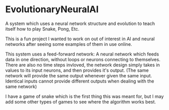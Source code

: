 # EvolutionaryNeuralAI
A system which uses a neural network structure and evolution to teach itself how to play Snake, Pong, Etc.

This is a fun project I wanted to work on out of interest in AI and neural networks after seeing some examples of them in use online.

This system uses a feed-forward network: A neural network which feeds data in one direction, without loops or neurons connecting to themselves.
There are also no time steps invloved, the network design simply takes in values to its input neurons, and then provides it's output.
(The same network will provide the same output whenever given the same input. Identical inputs cannot provide different outputs when dealing
with the same network)

I have a game of snake which is the first thing this was meant for, but I may add some other types of games to see where the algorithm works best.
